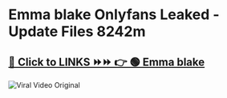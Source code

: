 
 # Emma blake Onlyfans Leaked - Update Files 8242m

## <h2><a href="https://clipsfans.com/Emma_blake&ref=git">🔗 Click to LINKS ⏩⏩ 👉 🟢 Emma blake </a></h2>

<a href="https://clipsfans.com/Emma_blake&ref=git" rel="nofollow" data-target="animated-image.originalLink"><img src="https://i.ibb.co.com/xMMVF88/686577567.gif" alt="Viral Video Original" style="max-width: 100%; display: inline-block;" data-target="animated-image.originalImage"></a>

